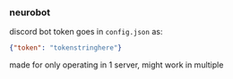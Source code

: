 ### neurobot

discord bot token goes in `config.json` as:

```json
{"token": "tokenstringhere"}
```

made for only operating in 1 server, might work in multiple
